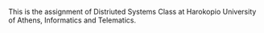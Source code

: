 This is the assignment of Distriuted Systems Class at Harokopio University of Athens, Informatics and Telematics.
